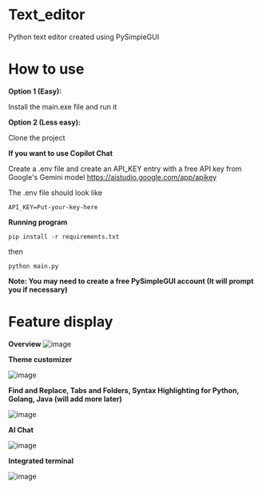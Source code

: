 # Text_editor
Python text editor created using PySimpleGUI

# How to use

**Option 1 (Easy):**

Install the main.exe file and run it

**Option 2 (Less easy):**

Clone the project

**If you want to use Copilot Chat**

Create a .env file and create an API_KEY entry with a free API key from Google's Gemini model https://aistudio.google.com/app/apikey

The .env file should look like 

```API_KEY=Put-your-key-here```

**Running program**

```pip install -r requirements.txt```

then

```python main.py```

**Note: You may need to create a free PySimpleGUI account (It will prompt you if necessary)**

# Feature display

**Overview**
![image](https://cloud-l9ukjc2t5-hack-club-bot.vercel.app/0image.png)

**Theme customizer**

![image](https://github.com/user-attachments/assets/3083b049-67ff-405c-bad8-6795a9adc55b)

**Find and Replace, Tabs and Folders, Syntax Highlighting for Python, Golang, Java (will add more later)**

![image](https://github.com/user-attachments/assets/e7317ac2-7d6f-4867-94d9-06d1ac829abc)

**AI Chat**

![image](https://github.com/user-attachments/assets/03133a82-0a69-4a1e-9c41-e888c08c3444)

**Integrated terminal**

![image](https://github.com/user-attachments/assets/2442e786-9a61-4b77-8123-c11dbc9678fb)

